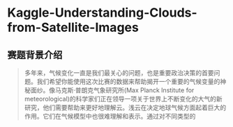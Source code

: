 # Kaggle-Understanding-Clouds-from-Satellite-Images
## 赛题背景介绍
>多年来，气候变化一直是我们最关心的问题，也是重要政治决策的首要问题。我们希望你能使用这次比赛的数据来帮助揭开一个重要的气候变量的神秘面纱。像马克斯·普朗克气象研究所(Max Planck Institute for meteorological)的科学家们正在领导一项关于世界上不断变化的大气的新研究，他们需要帮助来更好地理解云。浅云在决定地球气候方面起着巨大的作用。它们在气候模型中也很难理解和表示。通过对不同类型的
